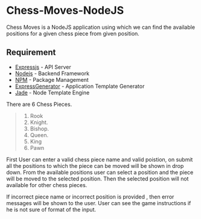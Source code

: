 # Chess-Moves-NodeJS

Chess Moves is a NodeJS application using which we can find the available positions for a given chess piece from given position. 

## Requirement ##
* [Expressjs](http://expressjs.com/zh-tw/) - API Server
* [Nodejs](https://nodejs.org/en/) - Backend Framework
* [NPM](https://www.npmjs.com/) - Package Management
* [ExpressGenerator](https://www.npmjs.com/package/express-generator) - Application Template Generator
* [Jade](http://jade-lang.com) - Node Template Engine

There are 6 Chess Pieces. 
>1. Rook  
>2. Knight. 
>3. Bishop. 
>4. Queen. 
>5. King
>6. Pawn

First User can enter a valid chess piece name and valid poistion, on submit all the positions to which the piece can be moved will be shown in drop down. From the available positions user can select a position and the piece will be moved to the selected position. Then the selected position will not available for other chess pieces.

If incorrect piece name or incorrect position is provided , then error messages will be shown to the user. User can see the game instructions if he is not sure of format of the input.






